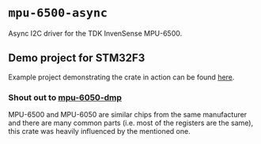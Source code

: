 # `mpu-6500-async`

Async I2C driver for the TDK InvenSense MPU-6500.

## Demo project for STM32F3
Example project demonstrating the crate in action can be found
[here](https://github.com/witek103/stm32f3_embassy_async_i2c).

### Shout out to [mpu-6050-dmp](https://github.com/barafael/mpu6050-dmp-rs)
MPU-6500 and MPU-6050 are similar chips from the same manufacturer and there
are many common parts (i.e. most of the registers are the same), this crate was
heavily influenced by the mentioned one.
